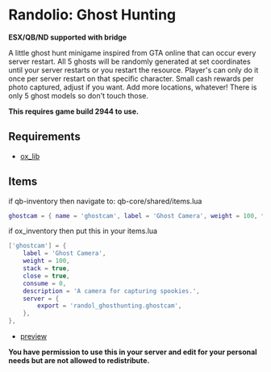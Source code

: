 # Randolio: Ghost Hunting

**ESX/QB/ND supported with bridge**

A little ghost hunt minigame inspired from GTA online that can occur every server restart. All 5 ghosts will be randomly generated at set coordinates until your server restarts or you restart the resource. Player's can only do it once per server restart on that specific character. Small cash rewards per photo captured, adjust if you want. Add more locations, whatever! There is only 5 ghost models so don't touch those.

**This requires game build 2944 to use.**

## Requirements

* [ox_lib](https://github.com/overextended/ox_lib/releases/)

## Items 

if qb-inventory then navigate to: qb-core/shared/items.lua
```lua
ghostcam = { name = 'ghostcam', label = 'Ghost Camera', weight = 100, type = 'item', image = 'ghostcam.png', unique = false, useable = true, shouldClose = true, combinable = nil, description = 'A camera for capturing spookies.' },
```

if ox_inventory then put this in your items.lua
```lua
['ghostcam'] = {
    label = 'Ghost Camera',
    weight = 100,
    stack = true,
    close = true,
    consume = 0,
    description = 'A camera for capturing spookies.',
    server = {
        export = 'randol_ghosthunting.ghostcam',
    },
},
```

* [preview](https://streamable.com/iha0b7)

**You have permission to use this in your server and edit for your personal needs but are not allowed to redistribute.**
